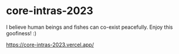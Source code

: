 # core-intras-2023

I believe human beings and fishes can co-exist peacefully. Enjoy this goofiness! :)

https://core-intras-2023.vercel.app/
